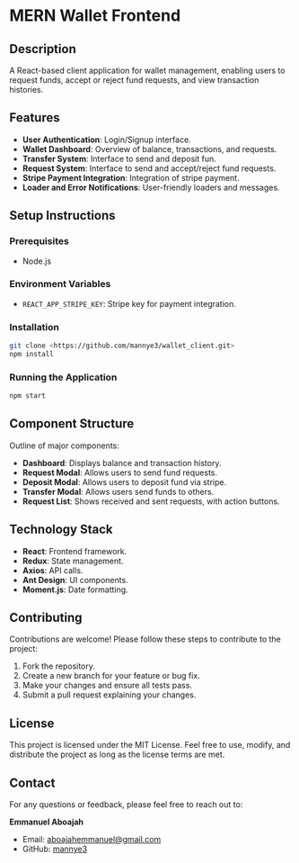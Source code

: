 # MERN Wallet Frontend

## Description

A React-based client application for wallet management, enabling users to request funds, accept or reject fund requests, and view transaction histories.

## Features

- **User Authentication**: Login/Signup interface.
- **Wallet Dashboard**: Overview of balance, transactions, and requests.
- **Transfer System**: Interface to send and deposit fun.
- **Request System**: Interface to send and accept/reject fund requests.
- **Stripe Payment Integration**: Integration of stripe payment.
- **Loader and Error Notifications**: User-friendly loaders and messages.

## Setup Instructions

### Prerequisites

- Node.js

### Environment Variables

- `REACT_APP_STRIPE_KEY`: Stripe key for payment integration.

### Installation

```bash
git clone <https://github.com/mannye3/wallet_client.git>
npm install
```

### Running the Application

```bash
npm start
```

## Component Structure

Outline of major components:

- **Dashboard**: Displays balance and transaction history.
- **Request Modal**: Allows users to send fund requests.
- **Deposit Modal**: Allows users to deposit fund via stripe.
- **Transfer Modal**: Allows users send funds to others.
- **Request List**: Shows received and sent requests, with action buttons.

## Technology Stack

- **React**: Frontend framework.
- **Redux**: State management.
- **Axios**: API calls.
- **Ant Design**: UI components.
- **Moment.js**: Date formatting.

## Contributing

Contributions are welcome! Please follow these steps to contribute to the project:

1. Fork the repository.
2. Create a new branch for your feature or bug fix.
3. Make your changes and ensure all tests pass.
4. Submit a pull request explaining your changes.

## License

This project is licensed under the MIT License. Feel free to use, modify, and distribute the project as long as the license terms are met.

## Contact

For any questions or feedback, please feel free to reach out to:

**Emmanuel Aboajah**

- Email: [aboajahemmanuel@gmail.com](mailto:aboajahemmanuel@gmail.com)
- GitHub: [mannye3](https://github.com/mannye3)
